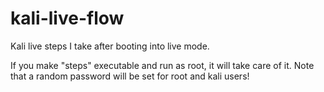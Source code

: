 # kali-live-flow
Kali live steps I take after booting into live mode.

If you make "steps" executable and run as root, it will take care of it. 
Note that a random password will be set for root and kali users!
